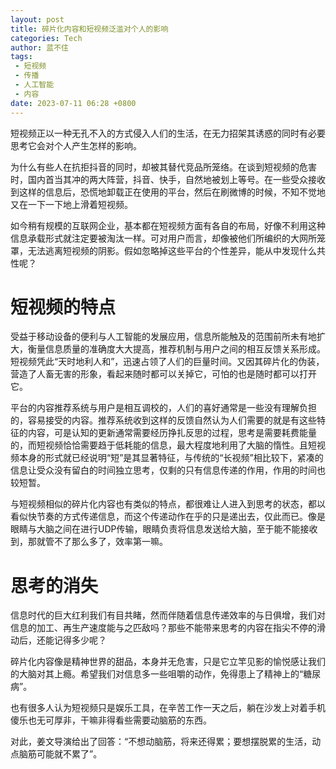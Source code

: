 ```yaml
---
layout: post
title: 碎片化内容和短视频泛滥对个人的影响
categories: Tech
author: 蓝不住
tags: 
 - 短视频
 - 传播
 - 人工智能
 - 内容
date: 2023-07-11 06:28 +0800
---
```


短视频正以一种无孔不入的方式侵入人们的生活，在无力招架其诱惑的同时有必要思考它会对个人产生怎样的影响。

为什么有些人在抗拒抖音的同时，却被其替代竞品所笼络。在谈到短视频的危害时，国内首当其冲的两大阵营，抖音、快手，自然地被划上等号。在一些受众接收到这样的信息后，恐慌地卸载正在使用的平台，然后在刷微博的时候，不知不觉地又在一下一下地上滑着短视频。

如今稍有规模的互联网企业，基本都在短视频方面有各自的布局，好像不利用这种信息承载形式就注定要被淘汰一样。可对用户而言，却像被他们所编织的大网所笼罩，无法逃离短视频的阴影。假如忽略掉这些平台的个性差异，能从中发现什么共性呢？

# 短视频的特点

受益于移动设备的便利与人工智能的发展应用，信息所能触及的范围前所未有地扩大，衡量信息质量的准确度大大提高，推荐机制与用户之间的相互反馈关系形成。短视频凭此“天时地利人和”，迅速占领了人们的巨量时间。又因其碎片化的伪装，营造了人畜无害的形象，看起来随时都可以关掉它，可怕的也是随时都可以打开它。

平台的内容推荐系统与用户是相互调校的，人们的喜好通常是一些没有理解负担的，容易接受的内容。推荐系统收到这样的反馈自然认为人们需要的就是有这些特征的内容，可是认知的更新通常需要经历挣扎反思的过程，思考是需要耗费能量的，而短视频恰恰需要趋于低耗能的信息，最大程度地利用了大脑的惰性。且短视频本身的形式就已经说明“短”是其显著特征，与传统的“长视频”相比较下，紧凑的信息让受众没有留白的时间独立思考，仅剩的只有信息传递的作用，作用的时间也较短暂。

与短视频相似的碎片化内容也有类似的特点，都很难让人进入到思考的状态，都以看似快节奏的方式传递信息，而这个传递动作在乎的只是递出去，仅此而已。像是眼睛与大脑之间在进行UDP传输，眼睛负责将信息发送给大脑，至于能不能接收到，那就管不了那么多了，效率第一嘛。

# 思考的消失

信息时代的巨大红利我们有目共睹，然而伴随着信息传递效率的与日俱增，我们对信息的加工、再生产速度能与之匹敌吗？那些不能带来思考的内容在指尖不停的滑动后，还能记得多少呢？

碎片化内容像是精神世界的甜品，本身并无危害，只是它立竿见影的愉悦感让我们的大脑对其上瘾。希望我们对信息多一些咀嚼的动作，免得患上了精神上的“糖尿病”。

也有很多人认为短视频只是娱乐工具，在辛苦工作一天之后，躺在沙发上对着手机傻乐也无可厚非，干嘛非得看些需要动脑筋的东西。

对此，姜文导演给出了回答：“不想动脑筋，将来还得累；要想摆脱累的生活，动点脑筋可能就不累了”。